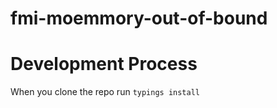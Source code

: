 # fmi-moemmory-out-of-bound

# Development Process
When you clone the repo run ```typings install```